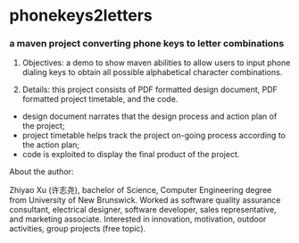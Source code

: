 # phonekeys2letters
### a maven project converting phone keys to letter combinations

1. Objectives:
  a demo to show maven abilities to allow users to input phone dialing keys to obtain all possible alphabetical character combinations.

2. Details:
  this project consists of PDF formatted design document, PDF formatted project timetable, and the code.
  - design document narrates that the design process and action plan of the project;
  - project timetable helps track the project on-going process according to the action plan;
  - code is exploited to display the final product of the project.


About the author:

Zhiyao Xu (许志尧), bachelor of Science, Computer Engineering degree from University of New Brunswick. Worked as software quality assurance consultant, electrical designer, software developer, sales representative, and marketing associate. Interested in innovation, motivation, outdoor activities, group projects (free topic).
